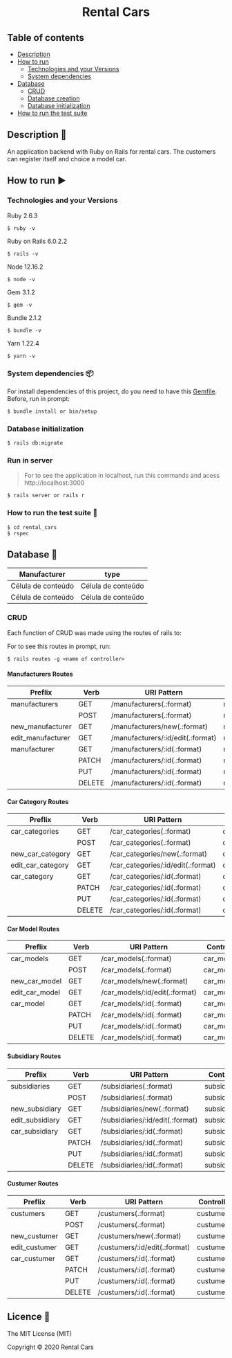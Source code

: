 <h1 align="center">Rental Cars</h1>

## Table of contents

- [Description](#description-checkered_flag)
- [How to run](#how-to-run)
  - [Technologies and your Versions](#technologies-and-your-versions)
  - [System dependencies](#system-dependencies-package)
- [Database](#database-floppy_disk)
  - [CRUD](#crud)
  - [Database creation](#database-creation)
  - [Database initialization](#database-initialization)
- [How to run the test suite](#how-to-run-the-test-suite-memo)

## Description :checkered_flag:

An application backend with Ruby on Rails for rental cars. The customers can register itself and choice a model car. 

## How to run :arrow_forward:

### Technologies and your Versions

Ruby 2.6.3
```
$ ruby -v 
```

Ruby on Rails  6.0.2.2
```
$ rails -v 
```

Node 12.16.2
```
$ node -v
```

Gem 3.1.2
```
$ gem -v 
``` 

Bundle 2.1.2
```
$ bundle -v
```

Yarn 1.22.4
```
$ yarn -v
```

### System dependencies :package:

For install dependencies of this project, do you need to have this [Gemfile](https://github.com/Diana-ops/rental-cars-treina-dev-1/blob/master/Gemfile). Before, run in prompt:

```
$ bundle install or bin/setup
```

### Database initialization

```
$ rails db:migrate
```

### Run in server 

> For to see the application in localhost, run this commands and acess http://localhost:3000

```
$ rails server or rails r
```

### How to run the test suite :memo:

```
$ cd rental_cars
$ rspec 
```

## Database :floppy_disk:

|  Manufacturer | type |
| ------------------- | ------------------- |
|  Célula de conteúdo |  Célula de conteúdo |
|  Célula de conteúdo |  Célula de conteúdo |

### CRUD

Each function of CRUD was made using the routes of rails to:

For to see this routes in prompt, run: 

```
$ rails routes -g <name of controller>
```

#### Manufacturers Routes

| Preflix  |  Verb  | URI Pattern | Controller#Action |
| ------------------- | ------------------- | ------------------- | ------------------- |
|  manufacturers |  GET | /manufacturers(.:format) | manufacturers#index |
|   |  POST | /manufacturers(.:format) | manufacturers#create |
|  new_manufacturer |  GET | /manufacturers/new(.:format) | manufacturers#new |
|  edit_manufacturer |  GET | /manufacturers/:id/edit(.:format) | manufacturers#edit |
|  manufacturer |  GET | /manufacturers/:id(.:format) | manufacturers#show |
|   |  PATCH | /manufacturers/:id(.:format) | manufacturers#update |
|   |  PUT | /manufacturers/:id(.:format) | manufacturers#update |
|   |  DELETE | /manufacturers/:id(.:format) | manufacturers#destroy |

#### Car Category Routes

| Preflix  |  Verb  | URI Pattern | Controller#Action |
| ------------------- | ------------------- | ------------------- | ------------------- |
|  car_categories |  GET | /car_categories(.:format) | car_categories#index |
|   |  POST | /car_categories(.:format) | car_categories#create |
|  new_car_category |  GET | /car_categories/new(.:format) | car_categories#new |
|  edit_car_category |  GET | /car_categories/:id/edit(.:format) | car_categories#edit |
|  car_category |  GET | /car_categories/:id(.:format) | car_categories#show |
|   |  PATCH | /car_categories/:id(.:format) | car_categories#update |
|   |  PUT | /car_categories/:id(.:format) | car_categories#update |
|   |  DELETE | /car_categories/:id(.:format) | car_categories#destroy |

#### Car Model Routes

| Preflix  |  Verb  | URI Pattern | Controller#Action |
| ------------------- | ------------------- | ------------------- | ------------------- |
|  car_models |  GET | /car_models(.:format) | car_models#index |
|   |  POST | /car_models(.:format) | car_models#create |
|  new_car_model |  GET | /car_models/new(.:format) | car_models#new |
|  edit_car_model|  GET | /car_models/:id/edit(.:format) | car_models#edit |
|  car_model |  GET | /car_models/:id(.:format) | car_models#show |
|   |  PATCH | /car_models/:id(.:format) | car_models#update |
|   |  PUT | /car_models/:id(.:format) | car_models#update |
|   |  DELETE | /car_models/:id(.:format) | car_models#destroy |

#### Subsidiary Routes

| Preflix  |  Verb  | URI Pattern | Controller#Action |
| ------------------- | ------------------- | ------------------- | ------------------- |
|  subsidiaries |  GET | /subsidiaries(.:format) | subsidiaries#index |
|   |  POST | /subsidiaries(.:format) | subsidiaries#create |
|  new_subsidiary |  GET | /subsidiaries/new(.:format) | subsidiaries#new |
|  edit_subsidiary |  GET | /subsidiaries/:id/edit(.:format) | subsidiaries#edit |
|  car_subsidiary |  GET | /subsidiaries/:id(.:format) | subsidiaries#show |
|   |  PATCH | /subsidiaries/:id(.:format) | subsidiaries#update |
|   |  PUT | /subsidiaries/:id(.:format) | subsidiaries#update |
|   |  DELETE | /subsidiaries/:id(.:format) | subsidiaries#destroy |

#### Custumer Routes

| Preflix  |  Verb  | URI Pattern | Controller#Action |
| ------------------- | ------------------- | ------------------- | ------------------- |
|  custumers |  GET | /custumers(.:format) | custumers#index |
|   |  POST | /custumers(.:format) | custumers#create |
|  new_custumer |  GET | /custumers/new(.:format) | custumers#new |
|  edit_custumer |  GET | /custumers/:id/edit(.:format) | custumers#edit |
|  car_custumer |  GET | /custumers/:id(.:format) | custumers#show |
|   |  PATCH | /custumers/:id(.:format) | custumers#update |
|   |  PUT | /custumers/:id(.:format) | custumers#update |
|   |  DELETE | /custumers/:id(.:format) | custumers#destroy |

## Licence :trident:

The MIT License (MIT)

Copyright :copyright: 2020 Rental Cars

